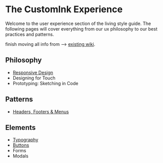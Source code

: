 # The CustomInk Experience
Welcome to the user experience section of the living style guide. The following pages will cover everything from our ux philosophy to our best practices and patterns.


<span class="sg-Label sg-Label--todo"></span>finish moving all info from --> [existing wiki](https://inkernet.customink.com/pages/viewpage.action?title=Style+Guide+-+Version+2014&spaceKey=ecom).

## Philosophy
* [Responsive Design](/style_bitz/ux-responsive)
* Designing for Touch
* Prototyping: Sketching in Code


## Patterns
* [Headers, Footers & Menus](/style_bitz/ux-global)

## Elements
* [Typography](/style_bitz/ux-responsive#responsive-typography)
* [Buttons](/style_bitz/ux-buttons)
* Forms
* Modals

